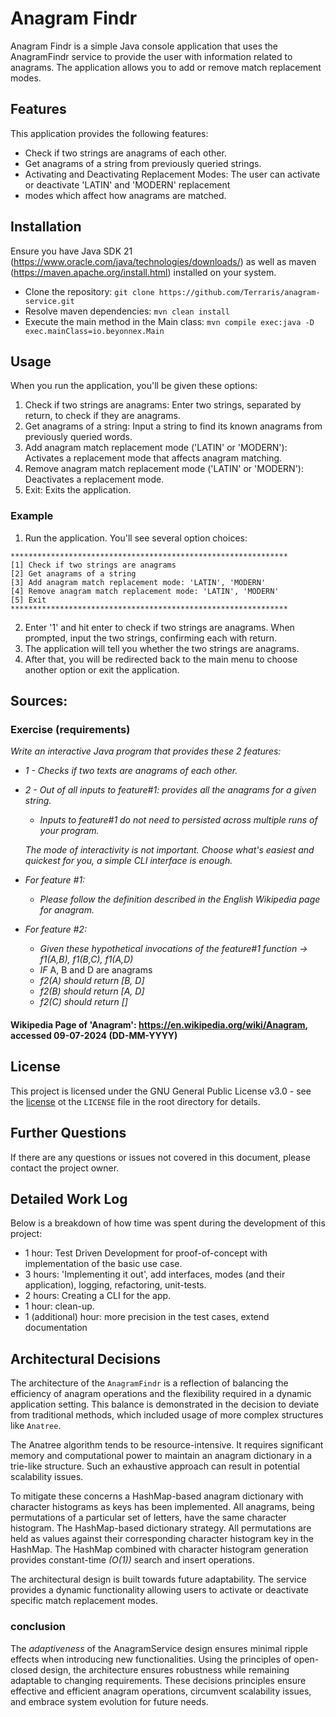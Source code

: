 # Anagram Findr

Anagram Findr is a simple Java console application that uses the AnagramFindr service to provide the user with
information related to anagrams. The application allows you to add or remove match replacement modes.

## Features

This application provides the following features:

- Check if two strings are anagrams of each other.
- Get anagrams of a string from previously queried strings.
- Activating and Deactivating Replacement Modes: The user can activate or deactivate 'LATIN' and 'MODERN' replacement
- modes which affect how anagrams are matched.

## Installation

Ensure you have Java SDK 21 (https://www.oracle.com/java/technologies/downloads/) as well as maven
(https://maven.apache.org/install.html) installed on your system.

- Clone the repository: `git clone https://github.com/Terraris/anagram-service.git`
- Resolve maven dependencies: `mvn clean install`
- Execute the main method in the Main class: `mvn compile exec:java -D exec.mainClass=io.beyonnex.Main`

## Usage

When you run the application, you'll be given these options:

1. Check if two strings are anagrams: Enter two strings, separated by return, to check if they are anagrams.
2. Get anagrams of a string: Input a string to find its known anagrams from previously queried words.
3. Add anagram match replacement mode ('LATIN' or 'MODERN'): Activates a replacement mode that affects anagram matching.
4. Remove anagram match replacement mode ('LATIN' or 'MODERN'): Deactivates a replacement mode.
5. Exit: Exits the application.

### Example

1. Run the application. You'll see several option choices:

  ``` 
  **************************************************************
  [1] Check if two strings are anagrams
  [2] Get anagrams of a string
  [3] Add anagram match replacement mode: 'LATIN', 'MODERN'
  [4] Remove anagram match replacement mode: 'LATIN', 'MODERN'
  [5] Exit
  **************************************************************
  ```

2. Enter '1' and hit enter to check if two strings are anagrams. When prompted, input the two strings, confirming each
   with return.
3. The application will tell you whether the two strings are anagrams.
4. After that, you will be redirected back to the main menu to choose another option or exit the application.

## Sources:

### Exercise (requirements)

*Write an interactive Java program that provides these 2 features:*

- *1 - Checks if two texts are anagrams of each other.*
- *2 - Out of all inputs to feature#1: provides all the anagrams for a given string.*
    - *Inputs to feature#1 do not need to persisted across multiple runs of your program.*

  *The mode of interactivity is not important. Choose what's easiest and quickest for you, a simple CLI interface is
  enough.*
- *For feature #1:*
    - *Please follow the definition described in the English Wikipedia page for anagram.*
- *For feature #2:*
    - *Given these hypothetical invocations of the feature#1 function -> f1(A,B), f1(B,C), f1(A,D)*
    - *IF* A, B and D are anagrams
    - *f2(A) should return [B, D]*
    - *f2(B) should return [A, D]*
    - *f2(C) should return []*

#### Wikipedia Page of 'Anagram': https://en.wikipedia.org/wiki/Anagram, accessed 09-07-2024 (DD-MM-YYYY)

## License

This project is licensed under the GNU General Public License v3.0 - see
the [license](https://www.gnu.org/licenses/gpl-3.0.en.html) ot the `LICENSE` file in the root directory for details.

## Further Questions

If there are any questions or issues not covered in this document, please contact the project owner.

## Detailed Work Log

Below is a breakdown of how time was spent during the development of this project:

- 1 hour: Test Driven Development for proof-of-concept with implementation of the basic use case.
- 3 hours: 'Implementing it out', add interfaces, modes (and their application), logging, refactoring, unit-tests.
- 2 hours: Creating a CLI for the app.
- 1 hour: clean-up.
- 1 (additional) hour: more precision in the test cases, extend documentation

## Architectural Decisions
The architecture of the `AnagramFindr` is a reflection of balancing the efficiency of anagram operations and the 
flexibility required in a dynamic application setting. This balance is demonstrated in the decision to deviate 
from traditional methods, which included usage of more complex structures like `Anatree`.

The Anatree algorithm tends to be resource-intensive. It requires significant memory and computational power to maintain
an anagram dictionary in a trie-like structure. Such an exhaustive approach can result in potential scalability issues.

To mitigate these concerns a HashMap-based anagram dictionary with character histograms as keys has been implemented.
All anagrams, being permutations of a particular set of letters, have the same character histogram. The HashMap-based
dictionary strategy. All permutations are held as values against their corresponding character histogram key in the 
HashMap. The HashMap combined with character histogram generation provides constant-time *(O(1))* search and insert
operations.

The architectural design is built towards future adaptability. The service provides a dynamic functionality allowing 
users to activate or deactivate specific match replacement modes. 
### conclusion
The *adaptiveness* of the AnagramService design ensures minimal ripple effects when introducing new functionalities. 
Using the principles of open-closed design, the architecture ensures robustness while remaining adaptable to changing 
requirements. These decisions principles ensure effective and efficient anagram operations, 
circumvent scalability issues, and embrace system evolution for future needs. 
